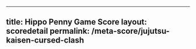 ---
        
title: Hippo Penny Game Score
layout: scoredetail
permalink: /meta-score/jujutsu-kaisen-cursed-clash
---